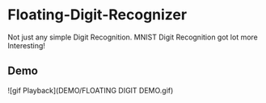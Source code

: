 # Floating-Digit-Recognizer
Not just any simple Digit Recognition. MNIST Digit Recognition got lot more Interesting!

## Demo
![gif Playback](DEMO/FLOATING DIGIT DEMO.gif)<br><br>
